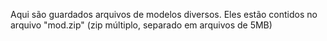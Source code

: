 Aqui são guardados arquivos de modelos diversos.
Eles estão contidos no arquivo "mod.zip" (zip múltiplo, separado em arquivos de 5MB)
